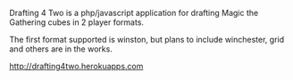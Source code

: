Drafting 4 Two is a php/javascript application for drafting Magic the Gathering cubes in 2 player formats.

The first format supported is winston, but plans to include winchester, grid and others are in the works.

http://drafting4two.herokuapps.com
